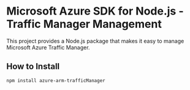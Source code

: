 # Microsoft Azure SDK for Node.js - Traffic Manager Management

This project provides a Node.js package that makes it easy to manage Microsoft Azure Traffic Manager. 

## How to Install

```bash
npm install azure-arm-trafficManager
```